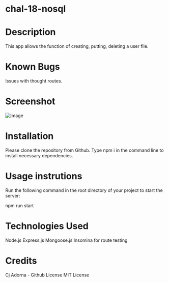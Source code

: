 # chal-18-nosql

# Description
This app allows the function of creating, putting, deleting a user file. 

# Known Bugs 
Issues with thought routes. 

# Screenshot
![image](https://user-images.githubusercontent.com/117666978/236073826-3d5cc8d8-2115-4b91-934b-704c43d05d83.png)

# Installation
Please clone the repository from Github.
Type npm i in the command line to install necessary dependencies.

# Usage instrutions
Run the following command in the root directory of your project to start the server:

npm run start

# Technologies Used
Node.js
Express.js
Mongoose.js
Insomina for route testing
# Credits
Cj Adorna - Github
License
MIT License
